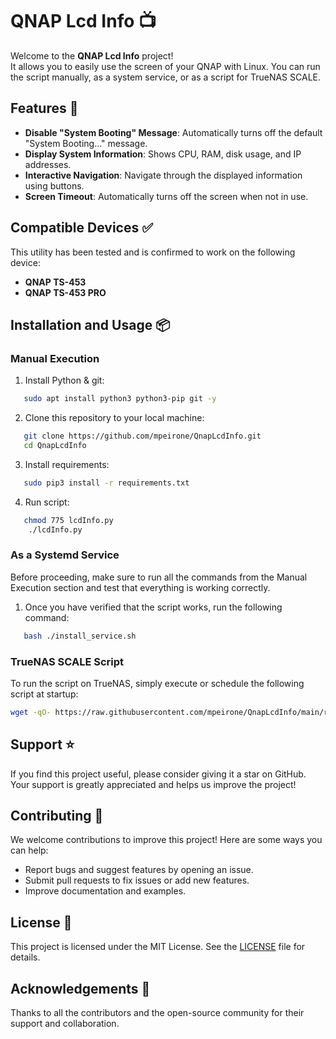 # QNAP Lcd Info 📺

Welcome to the **QNAP Lcd Info** project! \
It allows you to easily use the screen of your QNAP with Linux. You can run the script manually, as a system service, or as a script for TrueNAS SCALE.

## Features 🚀

- **Disable "System Booting" Message**: Automatically turns off the default "System Booting..." message.
- **Display System Information**: Shows CPU, RAM, disk usage, and IP addresses.
- **Interactive Navigation**: Navigate through the displayed information using buttons.
- **Screen Timeout**: Automatically turns off the screen when not in use.

## Compatible Devices ✅

This utility has been tested and is confirmed to work on the following device:

- **QNAP TS-453**
- **QNAP TS-453 PRO**

## Installation and Usage 📦

### Manual Execution
1. Install Python & git:
```sh
   sudo apt install python3 python3-pip git -y
```
2. Clone this repository to your local machine:
```sh
   git clone https://github.com/mpeirone/QnapLcdInfo.git
   cd QnapLcdInfo
```
3. Install requirements:
```sh
   sudo pip3 install -r requirements.txt
```
4. Run script:
```sh
   chmod 775 lcdInfo.py
    ./lcdInfo.py
```

### As a Systemd Service

Before proceeding, make sure to run all the commands from the Manual Execution section and test that everything is working correctly.

1. Once you have verified that the script works, run the following command:
```sh
   bash ./install_service.sh
   ```

### TrueNAS SCALE Script
To run the script on TrueNAS, simply execute or schedule the following script at startup:
```sh
wget -qO- https://raw.githubusercontent.com/mpeirone/QnapLcdInfo/main/run_truenas.sh | sudo bash
```

## Support ⭐

If you find this project useful, please consider giving it a star on GitHub. Your support is greatly appreciated and helps us improve the project!

## Contributing 🤝

We welcome contributions to improve this project! Here are some ways you can help:

- Report bugs and suggest features by opening an issue.
- Submit pull requests to fix issues or add new features.
- Improve documentation and examples.

## License 📄

This project is licensed under the MIT License. See the [LICENSE](LICENSE) file for details.

## Acknowledgements 🙌

Thanks to all the contributors and the open-source community for their support and collaboration.